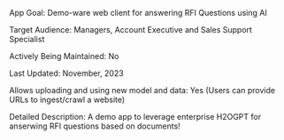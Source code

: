 App Goal: Demo-ware web client for answering RFI Questions using AI

Target Audience: Managers, Account Executive and Sales Support Specialist

Actively Being Maintained: No

Last Updated: November, 2023

Allows uploading and using new model and data: Yes (Users can provide URLs to ingest/crawl a website)

Detailed Description: A demo app to leverage enterprise H2OGPT for anserwing RFI questions based on documents!